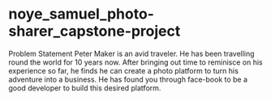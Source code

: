 # noye_samuel_photo-sharer_capstone-project
Problem Statement Peter Maker is an avid traveler. He has been travelling round the world for 10 years now. After bringing out time to reminisce on his experience so far, he finds he can create a photo platform to turn his adventure into a business. He has found you through face-book to be a good developer to build this desired platform.
